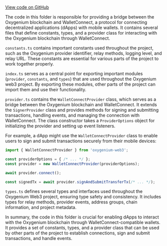 [View code on GitHub](https://github.com/oxygenium/oxygenium-web3/.autodoc/docs/json/packages/walletconnect/src)

The code in this folder is responsible for providing a bridge between the Oxygenium blockchain and WalletConnect, a protocol for connecting decentralized applications (dApps) with mobile wallets. It contains several files that define constants, types, and a provider class for interacting with the Oxygenium blockchain through WalletConnect.

`constants.ts` contains important constants used throughout the project, such as the Oxygenium provider identifier, relay methods, logging level, and relay URL. These constants are essential for various parts of the project to work together properly.

`index.ts` serves as a central point for exporting important modules (`provider`, `constants`, and `types`) that are used throughout the Oxygenium web3 project. By exporting these modules, other parts of the project can import them and use their functionality.

`provider.ts` contains the `WalletConnectProvider` class, which serves as a bridge between the Oxygenium blockchain and WalletConnect. It extends the `SignerProvider` class and provides methods for signing and submitting transactions, handling events, and managing the connection with WalletConnect. The class constructor takes a `ProviderOptions` object for initializing the provider and setting up event listeners.

For example, a dApp might use the `WalletConnectProvider` class to enable users to sign and submit transactions securely from their mobile devices:

```javascript
import { WalletConnectProvider } from 'oxygenium-web3';

const providerOptions = { /* ... */ };
const provider = new WalletConnectProvider(providerOptions);

await provider.connect();

const signedTx = await provider.signAndSubmitTransferTx(/* ... */);
```

`types.ts` defines several types and interfaces used throughout the Oxygenium Web3 project, ensuring type safety and consistency. It includes types for relay methods, provider events, address groups, chain information, and project metadata.

In summary, the code in this folder is crucial for enabling dApps to interact with the Oxygenium blockchain through WalletConnect-compatible wallets. It provides a set of constants, types, and a provider class that can be used by other parts of the project to establish connections, sign and submit transactions, and handle events.
